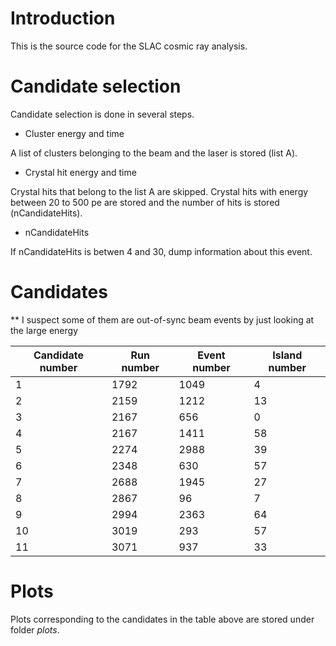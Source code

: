 # Introduction 
This is the source code for the SLAC cosmic ray analysis.

# Candidate selection

Candidate selection is done in several steps.

* Cluster energy and time

A list of clusters belonging to the beam and the laser is stored (list A).

* Crystal hit energy and time

Crystal hits that belong to the list A are skipped.
Crystal hits with energy between 20 to 500 pe are stored and the number of hits is stored (nCandidateHits).

* nCandidateHits

If nCandidateHits is betwen 4 and 30, dump information about this event.

# Candidates

** I suspect some of them are out-of-sync beam events by just looking at the large energy

Candidate number | Run number | Event number | Island number
---------------- | ---------- | ------------ | -------------
1 | 1792 | 1049 | 4
2 | 2159 | 1212 | 13
3 | 2167 | 656 | 0
4 | 2167 | 1411 | 58
5 | 2274 | 2988 | 39
6 | 2348 | 630 | 57
7 | 2688 | 1945 | 27
8 | 2867 | 96 | 7
9 | 2994 | 2363 | 64
10 | 3019 | 293 | 57
11 | 3071 | 937 | 33

# Plots

Plots corresponding to the candidates in the table above are stored under folder _plots_.
